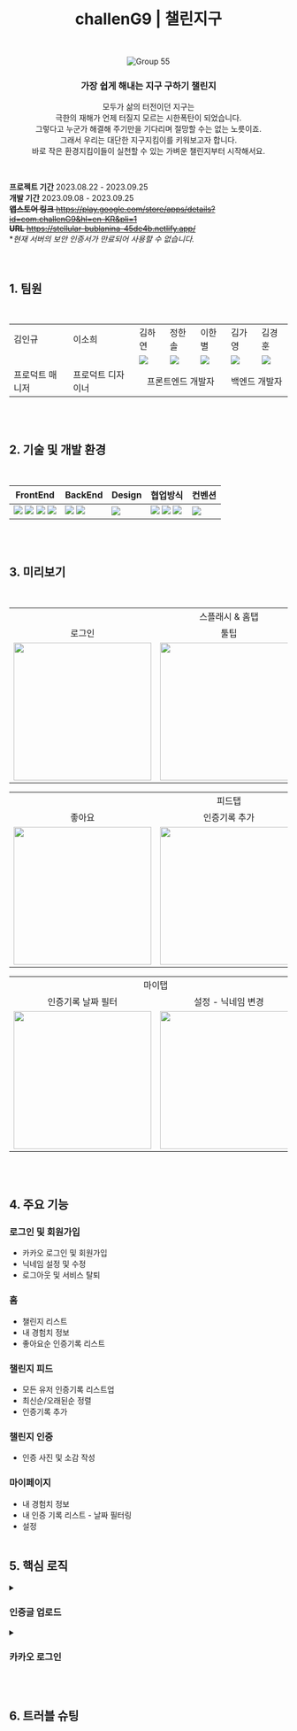 <div align=center>
  
  # challenG9  |  챌린지구
  <br>
  
  ![Group 55](https://github.com/whatever-mentoring/Dopamine_Frontend/assets/108985221/4afa28c1-239a-421e-87f1-81c14c7d8e26)
  ### 가장 쉽게 해내는 지구 구하기 챌린지
  모두가 삶의 터전이던 지구는<br>
  극한의 재해가 언제 터질지 모르는 시한폭탄이 되었습니다.<br>
  그렇다고 누군가 해결해 주기만을 기다리며 절망할 수는 없는 노릇이죠.<br>
  그래서 우리는 대단한 지구지킴이를 키워보고자 합니다.<br>
  바로 작은 환경지킴이들이 실천할 수 있는 가벼운 챌린지부터 시작해서요.<br>
</div>
<br>

**프로젝트 기간** 2023.08.22 - 2023.09.25<br>
**개발 기간** 2023.09.08 - 2023.09.25<br>
~~**앱스토어 링크** https://play.google.com/store/apps/details?id=com.challenG9&hl=en-KR&pli=1<br>~~
~~**URL** https://stellular-bublanina-45de4b.netlify.app/~~ <br>
**현재 서버의 보안 인증서가 만료되어 사용할 수 없습니다.*
<br>
<br>
<br>

## 1. 팀원

<br>
<table>
  <tr>
    <td> 김인규 </td>
    <td> 이소희 </td>
    <td> 김하연 </td>
    <td> 정한솔 </td>
    <td> 이한별 </td>
    <td> 김가영 </td>
    <td> 김경훈 </td>
  </tr>
  <tr>
    <td></td>
    <td></td>
    <td><a href="https://github.com/KimHayeon1"><img src="https://img.shields.io/badge/GitHub-181717?style=flat&logo=GitHub&logoColor=white"/></a></td>
    <td><a href="https://github.com/Jhsol3077"><img src="https://img.shields.io/badge/GitHub-181717?style=flat&logo=GitHub&logoColor=white"/></a></td>
    <td><a href="https://github.com/sb-77"><img src="https://img.shields.io/badge/GitHub-181717?style=flat&logo=GitHub&logoColor=white"/></a></td>
    <td><a href="https://github.com/gabang2"><img src="https://img.shields.io/badge/GitHub-181717?style=flat&logo=GitHub&logoColor=white"/></a></td>
    <td><a href="https://github.com/KarmaPol"><img src="https://img.shields.io/badge/GitHub-181717?style=flat&logo=GitHub&logoColor=white"/></a></td>
  </tr>
  <tr>
    <td> 프로덕트 매니저 </td>
    <td> 프로덕트 디자이너 </td>
    <td colspan="3" style="text-align: center;"> 프론트엔드 개발자</td>
    <td colspan="2"> 백엔드 개발자 </td>
  </tr>
</table>
<br>
<br>

## 2. 기술 및 개발 환경

<br>

| FrontEnd                                                                                                                                                                                                                                                                                                                                                                                                                                              | BackEnd                                                                                                                                                                                      | Design                                                                                             | 협업방식                                                                                                                                                                                                                                                                                                             | 컨벤션                                                                                                       |
| ----------------------------------------------------------------------------------------------------------------------------------------------------------------------------------------------------------------------------------------------------------------------------------------------------------------------------------------------------------------------------------------------------------------------------------------------------- | -------------------------------------------------------------------------------------------------------------------------------------------------------------------------------------------- | -------------------------------------------------------------------------------------------------- | -------------------------------------------------------------------------------------------------------------------------------------------------------------------------------------------------------------------------------------------------------------------------------------------------------------------- | ------------------------------------------------------------------------------------------------------------ |
| <img src="https://img.shields.io/badge/React-61DAFB?style=flat-square&logo=React&logoColor=black"> <img src="https://img.shields.io/badge/ReactNative-61DAFB?style=flat-square&logo=React&logoColor=black"> <img src="https://img.shields.io/badge/styledcomponents-CC6699?style=flat-square&logo=styledcomponents&logoColor=white"> <img src="https://img.shields.io/badge/JavaScript-F7DF1E.svg?style=flat-square&logo=JavaScript&logoColor=black"> | <img src="https://img.shields.io/badge/RESTful API-02B550.svg?style=flat-square"> <img src="https://img.shields.io/badge/Swagger-85EA2D.svg?style=flat-square&logo=Swagger&logoColor=black"> | <img src="https://img.shields.io/badge/figma-FBCEB1?style=flat-square&logo=figma&logoColor=white"> | <img src="https://img.shields.io/badge/GitHub-181717?style=flat-square&logo=GitHub&logoColor=white"> <img src="https://img.shields.io/badge/Notion-000000.svg?style=flat-square&logo=Notion&logoColor=white"> <img src="https://img.shields.io/badge/Discord-5865F2?style=flat-square&logo=Discord&logoColor=white"> | <img src="https://img.shields.io/badge/Prettier-F7B93E.svg?style=flat-square&logo=Prettier&logoColor=black"> |

<br>
<br>

## 3. 미리보기

<br>
<table>
  <tr align="center">
    <td colspan="3"> 스플래시 & 홈탭 </td>
  </tr>
  <tr align="center">
    <td> 로그인 </td>
    <td> 툴팁 </td>
    <td> 챌린지 인증 </td>
  </tr>
  <tr>
    <td><img src="https://github.com/whatever-mentoring/Dopamine_Frontend/assets/108985221/361bd105-c2df-44fd-8574-49c2c67f89dc" width="249px"></td>
    <td><img src="https://github.com/whatever-mentoring/Dopamine_Frontend/assets/108985221/617fe233-8599-4930-b0f6-7c5722c219be" width="249px"></td>
    <td><img src="https://github.com/whatever-mentoring/Dopamine_Frontend/assets/108985221/ebd2d95d-2424-426f-906c-344efc81f557" width="249px"></td>
  </tr>
</table>

<table>
  <tr align="center">
    <td colspan="3"> 피드탭 </td>
  </tr>
  </tr>
  <tr align="center">
    <td> 좋아요 </td>
    <td> 인증기록 추가 </td>
    <td> 인증기록 삭제 </td>
  </tr>
  <tr>    
    <td><img src="https://github.com/whatever-mentoring/Dopamine_Frontend/assets/108985221/413cb770-ac79-47ab-a821-3ac39ecd52d9" width="249px"></td>
    <td><img src="https://github.com/whatever-mentoring/Dopamine_Frontend/assets/108985221/a5f93bef-2693-441c-b18e-d15039c7a4dc" width="249px"></td>
    <td><img src="https://github.com/whatever-mentoring/Dopamine_Frontend/assets/108985221/cf854f7c-627a-41cb-9f34-0ff894e14200" width="249px"></td>
</table>

<table>
  <tr align="center">
    <td colspan="3"> 마이탭 </td>
  </tr>
  </tr>
  <tr align="center">
    <td> 인증기록 날짜 필터 </td>
    <td> 설정 - 닉네임 변경 </td>
  </tr>
  <tr>    
    <td><img src="https://github.com/whatever-mentoring/Dopamine_Frontend/assets/108985221/d966fd32-c218-4bb4-bd9f-0f0461fc4a9d" width="249px"></td>
    <td><img src="https://github.com/whatever-mentoring/Dopamine_Frontend/assets/108985221/5b70bfe7-5ebc-496a-aadb-7149aae71dc7" width="249px"></td>
</table>
<br>
<br>

## 4. 주요 기능

### 로그인 및 회원가입

- 카카오 로그인 및 회원가입
- 닉네임 설정 및 수정
- 로그아웃 및 서비스 탈퇴

### 홈

- 챌린지 리스트
- 내 경험치 정보
- 좋아요순 인증기록 리스트

### 챌린지 피드

- 모든 유저 인증기록 리스트업
- 최신순/오래된순 정렬
- 인증기록 추가

### 챌린지 인증

- 인증 사진 및 소감 작성

### 마이페이지

- 내 경험치 정보
- 내 인증 기록 리스트 - 날짜 필터링
- 설정
  <br>
  <br>

## 5. 핵심 로직
<details>
  <summary><h3>인증글 업로드</h3></summary>
  
  **사용 흐름**
  1. 홈/피드탭 -  챌린지 선택
  2. 홈/피드탭 - 인증 사진 선택
  3. 인증 화면 - 사진 재선택 및 후기글 입력 가능. 인증하기 
  <br>
  
  **요구 사항**
  - 홈/챌린지 피드에서 선택한 챌린지, 인증 사진 데이터가 인증 페이지에 전달돼야 한다. <br>
  각 페이지 간 부모는 app.jsx밖에 없기 때문에, 전역 상태 관리 필요.
  
  ```js
    // ChallengeContext.js 일부
    export const ChallengeContext = createContext({
      challengeList: [],
      selectedChallengeIndex: null,
      imgList: [], // 선택한 이미지
      setChallengeList: () => {},
      setSelectedChallengeIndex: () => {},
      setImgList: () => {},
    });
  ```
  *여러 페이지에서 챌린지 리스트 필요. 같은 데이터를 반복적으로 불러오지 않기 위해, 챌린지 리스트 또한 전역으로 관리.
  <br>
  <br>
  
  - setImgList 사용법
  ```js
    // 사진 선택 모달
    setImgList(e.target.files);
  ```
  <br>
  
  - imgList를 이미지로 렌더링
  ```js
    // 인증 페이지
    
    const imageList = [];
    
    [...imgList].forEach((file, i) => {
      const reader = new FileReader();
      reader.readAsDataURL(file);
    
      reader.addEventListener('load', ({ target }) => {
        const image = new Image();
        image.src = target.result;
        imageList.push(target.result);
    
        if (i === imgList.length - 1) {
          setSelectedImages(imageList); // 캐러셀 이미지 src 리스트
        }
      });
    });
  ```
</details>
<details>
  <summary><h3>카카오 로그인</h3></summary>
  
  **로그인 흐름**
  1. 스플래시 화면 - 카카오 로그인 버튼 클릭
  2. 카카오 로그인 화면 - 카카오 계정 로그인 -> 동의하고 시작하기
  3. 홈탭 (기존 회원)<br>
     이름 설정 화면 -> 홈탭 (신규 회원)
  <br>
  
  **코드**
  1. 카카오 인증 서버로 인가 코드 받기를 요청<br>
  ◾ 카카오 로그인 버튼 클릭 시, 로그인 화면으로 이동
  ```js
    const REST_API_KEY = import.meta.env.VITE_APP_REST_API_KEY;
    const REDIRECT_URI = import.meta.env.VITE_APP_REDIRECT_URI; // 프론트 주소여야 한다.
    const link = `https://kauth.kakao.com/oauth/authorize?client_id=${REST_API_KEY}&redirect_uri=${REDIRECT_URI}&response_type=code`;
    const loginHandler = (e) => {
      e.preventDefault();
      window.location.href = link;
    };
  ```
  <br>
  
  2. 카카오 인증 서버로부터 Redirect URI로 인가 코드를 전달받음<br>
  ◾ 사용자가 카카오 계정 로그인, 동의하고 시작하기까지 완료하면, REDIRECT_URI로 이동됨
  <br>
  
  3. 서버로 인가 코드 보내기(GET)
  ```js
    // Redirection 컴포넌트
    const code = new URL(window.location.href).searchParams.get('code');
    const res = await login(code); // login 함수 src/api/jwt.js 참고
  ```
  <br>
  
  4. 서버로부터 사용자 정보를 받음<br>
  ◾ nickname 값이 null이라면 이름 설정 화면으로 이동함. 이름 설정 완료 후 홈으로 이동<br>
  ◾ nickname 값이 null이 아니라면 홈으로 이동
</details>
<br>
<br>

## 6. 트러블 슈팅

<br>
